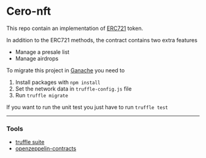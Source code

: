 # Cero-nft

This repo contain an implementation of [ERC721](https://ethereum.org/en/developers/docs/standards/tokens/erc-721/) token.

In addition to the ERC721 methods, the contract contains two extra features

* Manage a presale list
* Manage airdrops

To migrate this project in [Ganache](https://trufflesuite.com/ganache/?utm_source=devportal) you need to
1. Install packages with `npm install`
2. Set the network data in `truffle-config.js` file
3. Run `truffle migrate`

If you want to run the unit test you just have to run `truffle test`

<hr>

### Tools

- [truffle suite](http://trufflesuite.com/)
- [openzeppelin-contracts](https://github.com/OpenZeppelin/openzeppelin-contracts)


